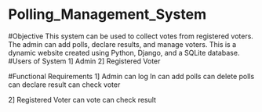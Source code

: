 # Polling_Management_System
#Objective
This system can be used to collect votes from registered voters. The admin can add polls, declare results, and manage voters.
This is a dynamic website created using Python, Django, and a SQLite database.
 #Users of System
 1] Admin
 2] Registered Voter

 #Functional Requirements 
 1] Admin 
 can log In
 can add polls
 can delete polls
 can declare result
 can check voter

 2] Registered Voter
 can vote
 can check result
